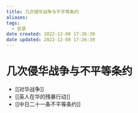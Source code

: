```yaml
---
title: 几次侵华战争与不平等条约
aliases:
tags:
  - 目录
date created: 2022-12-08 17:26:39
date updated: 2022-12-08 17:26:39
---
```


# 几次侵华战争与不平等条约

- [[对华战争]]
- [[英人在华的残暴行动]]
- [[中日二十一条不平等条约]]
